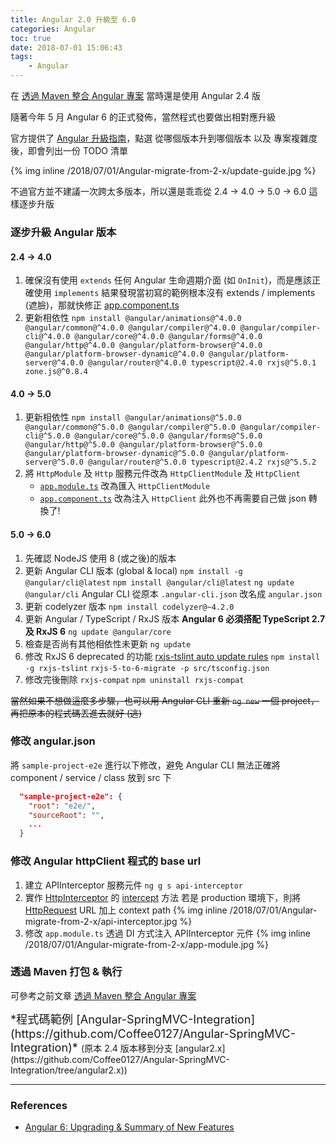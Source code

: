 ```yaml
---
title: Angular 2.0 升級至 6.0
categories: Angular
toc: true
date: 2018-07-01 15:06:43
tags:
    - Angular
---
```

在 [透過 Maven 整合 Angular 專案](/blog/2017/04/25/Maven-Angular-integration/) 當時還是使用 Angular 2.4 版

隨著今年 5 月 Angular 6 的正式發佈，當然程式也要做出相對應升級

官方提供了 [Angular 升級指南](https://update.angular.io/)，點選 從哪個版本升到哪個版本 以及 專案複雜度 後，即會列出一份 TODO 清單

<!--more-->
{% img inline /2018/07/01/Angular-migrate-from-2-x/update-guide.jpg %}

不過官方並不建議一次跨太多版本，所以還是乖乖從 2.4 -> 4.0 -> 5.0 -> 6.0 這樣逐步升版

### 逐步升級 Angular 版本
#### 2.4 -> 4.0
1. 確保沒有使用 `extends` 任何 Angular 生命週期介面 (如 `OnInit`)，而是應該正確使用 `implements`
結果發現當初寫的範例根本沒有 extends / implements (遮臉)，那就快修正 [app.component.ts](https://github.com/Coffee0127/Angular-SpringMVC-Integration/blob/master/front/src/app/app.component.ts#L9)
2. 更新相依性
`npm install @angular/animations@^4.0.0 @angular/common@^4.0.0 @angular/compiler@^4.0.0 @angular/compiler-cli@^4.0.0 @angular/core@^4.0.0 @angular/forms@^4.0.0 @angular/http@^4.0.0 @angular/platform-browser@^4.0.0 @angular/platform-browser-dynamic@^4.0.0 @angular/platform-server@^4.0.0 @angular/router@^4.0.0 typescript@2.4.0 rxjs@^5.0.1 zone.js@^0.8.4`

#### 4.0 -> 5.0
1. 更新相依性
`npm install @angular/animations@^5.0.0 @angular/common@^5.0.0 @angular/compiler@^5.0.0 @angular/compiler-cli@^5.0.0 @angular/core@^5.0.0 @angular/forms@^5.0.0 @angular/http@^5.0.0 @angular/platform-browser@^5.0.0 @angular/platform-browser-dynamic@^5.0.0 @angular/platform-server@^5.0.0 @angular/router@^5.0.0 typescript@2.4.2 rxjs@^5.5.2`
2. 將 `HttpModule` 及 `Http` 服務元件改為 `HttpClientModule` 及 `HttpClient`
    * [`app.module.ts`](https://github.com/Coffee0127/Angular-SpringMVC-Integration/blob/master/front/src/app/app.module.ts#L20) 改為匯入 `HttpClientModule`
    * [`app.component.ts`](https://github.com/Coffee0127/Angular-SpringMVC-Integration/blob/master/front/src/app/app.component.ts#L12) 改為注入 `HttpClient`
        此外也不再需要自己做 json 轉換了!

#### 5.0 -> 6.0
1. 先確認 NodeJS 使用 8 (或之後)的版本
2. 更新 Angular CLI 版本 (global & local)
    `npm install -g @angular/cli@latest`
    `npm install @angular/cli@latest`
    `ng update @angular/cli`
    Angular CLI 從原本 `.angular-cli.json` 改名成 `angular.json`
3. 更新 codelyzer 版本
    `npm install codelyzer@~4.2.0`
4. 更新 Angular / TypeScript / RxJS 版本
    **Angular 6 必須搭配 TypeScript 2.7 及 RxJS 6**
    `ng update @angular/core`
5. 檢查是否尚有其他相依性未更新
    `ng update` 
6. 修改 RxJS 6 deprecated 的功能 [rxjs-tslint auto update rules](https://github.com/ReactiveX/rxjs-tslint)
    `npm install -g rxjs-tslint`
    `rxjs-5-to-6-migrate -p src/tsconfig.json`
7. 修改完後刪除 `rxjs-compat`
    `npm uninstall rxjs-compat`

~~當然如果不想做這麼多步驟，也可以用 Angular CLI 重新 `ng new` 一個 project，再把原本的程式碼丟進去就好 (逃)~~

### 修改 angular.json
將 `sample-project-e2e` 進行以下修改，避免 Angular CLI 無法正確將 component / service / class 放到 src 下
```json
  "sample-project-e2e": {
    "root": "e2e/",
    "sourceRoot": "",
    ...
  }
```
### 修改 Angular httpClient 程式的 base url
1. 建立 APIInterceptor 服務元件 `ng g s api-interceptor`
2. 實作 [HttpInterceptor](https://angular.io/api/common/http/HttpInterceptor) 的 [intercept](https://angular.io/api/common/http/HttpInterceptor#intercept) 方法
若是 production 環境下，則將 [HttpRequest](https://angular.io/api/common/http/HttpRequest) URL 加上 context path
{% img inline /2018/07/01/Angular-migrate-from-2-x/api-interceptor.jpg %}
3. 修改 `app.module.ts` 透過 DI 方式注入 APIInterceptor 元件
{% img inline /2018/07/01/Angular-migrate-from-2-x/app-module.jpg %}

### 透過 Maven 打包 & 執行
可參考之前文章 [透過 Maven 整合 Angular 專案](/blog/2017/04/25/Maven-Angular-integration/#%E9%80%8F%E9%81%8E-Maven-%E6%89%93%E5%8C%85-amp-%E5%9F%B7%E8%A1%8C)

<span style="font-size: 1.3em">
*程式碼範例 [Angular-SpringMVC-Integration](https://github.com/Coffee0127/Angular-SpringMVC-Integration)*
</span>
(原本 2.4 版本移到分支 [angular2.x](https://github.com/Coffee0127/Angular-SpringMVC-Integration/tree/angular2.x))

---
### References
* [Angular 6: Upgrading & Summary of New Features](https://alligator.io/angular/angular-6/)

